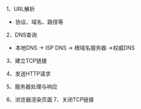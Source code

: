 1、URL解析
- 协议、域名、路径等

2、DNS查询
- 本地DNS -> ISP DNS -> 根域名服务器 ->权威DNS

3、建立TCP链接

4、发送HTTP请求

5、服务器处理与响应

6、浏览器渲染页面
7、关闭TCP链接